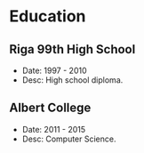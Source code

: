 # Education

## Riga 99th High School
* Date: 1997 - 2010
* Desc: High school diploma.

## Albert College
* Date: 2011 - 2015
* Desc: Computer Science.
